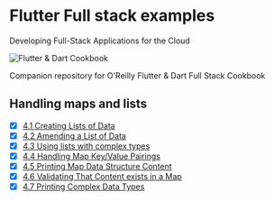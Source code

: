 
# Flutter Full stack examples

Developing Full-Stack Applications for the Cloud

![Flutter & Dart Cookbook](https://github.com/rosera/flutter-and-dart-cookbook/blob/main/images/flutter-dart-cookbook-sml.png "Flutter & Dart Cookbook")

Companion repository for O'Reilly Flutter & Dart Full Stack Cookbook

## Handling maps and lists

- [x] [4.1 Creating Lists of Data](https://github.com/rosera/flutter-and-dart-cookbook/blob/main/ch04/ex4-1.md)
- [x] [4.2 Amending a List of Data](https://github.com/rosera/flutter-and-dart-cookbook/blob/main/ch04/ex4-2.md)
- [x] [4.3 Using lists with complex types](https://github.com/rosera/flutter-and-dart-cookbook/blob/main/ch04/ex4-3.md)
- [x] [4.4 Handling Map Key/Value Pairings](https://github.com/rosera/flutter-and-dart-cookbook/blob/main/ch04/ex4-4.md)
- [x] [4.5 Printing Map Data Structure Content](https://github.com/rosera/flutter-and-dart-cookbook/blob/main/ch04/ex4-5.md)
- [x] [4.6 Validating That Content exists in a Map](https://github.com/rosera/flutter-and-dart-cookbook/blob/main/ch04/ex4-6.md)
- [x] [4.7 Printing Complex Data Types](https://github.com/rosera/flutter-and-dart-cookbook/blob/main/ch04/ex4-7.md)
